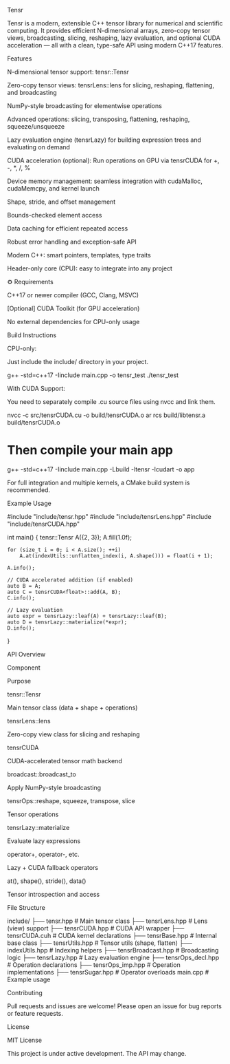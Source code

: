Tensr

Tensr is a modern, extensible C++ tensor library for numerical and scientific computing. It provides efficient N-dimensional arrays, zero-copy tensor views, broadcasting, slicing, reshaping, lazy evaluation, and optional CUDA acceleration — all with a clean, type-safe API using modern C++17 features.

Features

N-dimensional tensor support: tensr::Tensr<T>

Zero-copy tensor views: tensrLens::lens<T> for slicing, reshaping, flattening, and broadcasting

NumPy-style broadcasting for elementwise operations

Advanced operations: slicing, transposing, flattening, reshaping, squeeze/unsqueeze

Lazy evaluation engine (tensrLazy) for building expression trees and evaluating on demand

CUDA acceleration (optional): Run operations on GPU via tensrCUDA for +, -, *, /, %

Device memory management: seamless integration with cudaMalloc, cudaMemcpy, and kernel launch

Shape, stride, and offset management

Bounds-checked element access

Data caching for efficient repeated access

Robust error handling and exception-safe API

Modern C++: smart pointers, templates, type traits

Header-only core (CPU): easy to integrate into any project

⚙️ Requirements

C++17 or newer compiler (GCC, Clang, MSVC)

[Optional] CUDA Toolkit (for GPU acceleration)

No external dependencies for CPU-only usage

Build Instructions

CPU-only:

Just include the include/ directory in your project.

g++ -std=c++17 -Iinclude main.cpp -o tensr_test
./tensr_test

With CUDA Support:

You need to separately compile .cu source files using nvcc and link them.

nvcc -c src/tensrCUDA.cu -o build/tensrCUDA.o
ar rcs build/libtensr.a build/tensrCUDA.o

# Then compile your main app
g++ -std=c++17 -Iinclude main.cpp -Lbuild -ltensr -lcudart -o app

For full integration and multiple kernels, a CMake build system is recommended.

Example Usage

#include "include/tensr.hpp"
#include "include/tensrLens.hpp"
#include "include/tensrCUDA.hpp"

int main() {
    tensr::Tensr<float> A({2, 3});
    A.fill(1.0f);

    for (size_t i = 0; i < A.size(); ++i)
        A.at(indexUtils::unflatten_index(i, A.shape())) = float(i + 1);

    A.info();

    // CUDA accelerated addition (if enabled)
    auto B = A;
    auto C = tensrCUDA<float>::add(A, B);
    C.info();

    // Lazy evaluation
    auto expr = tensrLazy::leaf(A) + tensrLazy::leaf(B);
    auto D = tensrLazy::materialize(*expr);
    D.info();
}

API Overview

Component

Purpose

tensr::Tensr<T>

Main tensor class (data + shape + operations)

tensrLens::lens<T>

Zero-copy view class for slicing and reshaping

tensrCUDA<T>

CUDA-accelerated tensor math backend

broadcast::broadcast_to

Apply NumPy-style broadcasting

tensrOps::reshape, squeeze, transpose, slice

Tensor operations

tensrLazy::materialize

Evaluate lazy expressions

operator+, operator-, etc.

Lazy + CUDA fallback operators

at(), shape(), stride(), data()

Tensor introspection and access

File Structure

include/
├── tensr.hpp              # Main tensor class
├── tensrLens.hpp          # Lens (view) support
├── tensrCUDA.hpp          # CUDA API wrapper
├── tensrCUDA.cuh          # CUDA kernel declarations
├── tensrBase.hpp          # Internal base class
├── tensrUtils.hpp         # Tensor utils (shape, flatten)
├── indexUtils.hpp         # Indexing helpers
├── tensrBroadcast.hpp     # Broadcasting logic
├── tensrLazy.hpp          # Lazy evaluation engine
├── tensrOps_decl.hpp      # Operation declarations
├── tensrOps_imp.hpp       # Operation implementations
├── tensrSugar.hpp         # Operator overloads
main.cpp                   # Example usage

Contributing

Pull requests and issues are welcome! Please open an issue for bug reports or feature requests.

License

MIT License

This project is under active development. The API may change.
